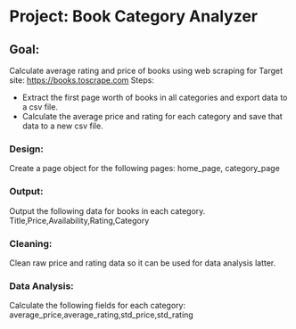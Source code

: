 # Project: Book Category Analyzer 

## Goal: 
Calculate average rating and price of books using web scraping for Target site: https://books.toscrape.com
Steps: 
* Extract the first page worth of books in all categories and export data to a csv file.
* Calculate the average price and rating for each category and save that data to a new csv file.

### Design:
Create a page object for the following pages:
home_page, category_page

### Output:
Output the following data for books in each category. 
Title,Price,Availability,Rating,Category

### Cleaning: 
Clean raw price and rating data so it can be used for data analysis latter. 

### Data Analysis: 
Calculate the following fields for each category:
average_price,average_rating,std_price,std_rating

